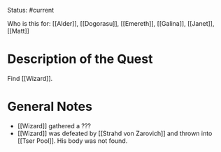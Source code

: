 Status: #current 

Who is this for: [[Alder]], [[Dogorasu]], [[Emereth]], [[Galina]], [[Janet]], [[Matt]] 
# Description of the Quest
Find [[Wizard]]. 

# General Notes
- [[Wizard]] gathered a ???
- [[Wizard]] was defeated by [[Strahd von Zarovich]] and thrown into [[Tser Pool]]. His body was not found.